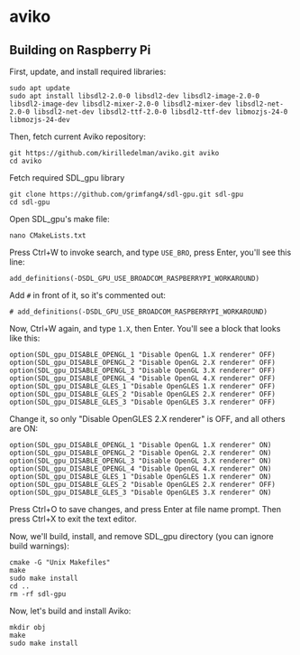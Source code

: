 # aviko

## Building on Raspberry Pi

First, update, and install required libraries:
```
sudo apt update
sudo apt install libsdl2-2.0-0 libsdl2-dev libsdl2-image-2.0-0 libsdl2-image-dev libsdl2-mixer-2.0-0 libsdl2-mixer-dev libsdl2-net-2.0-0 libsdl2-net-dev libsdl2-ttf-2.0-0 libsdl2-ttf-dev libmozjs-24-0 libmozjs-24-dev
```
Then, fetch current Aviko repository:
```
git https://github.com/kirilledelman/aviko.git aviko
cd aviko
```
Fetch required SDL_gpu library
```
git clone https://github.com/grimfang4/sdl-gpu.git sdl-gpu
cd sdl-gpu
```
Open SDL_gpu's make file:
```
nano CMakeLists.txt
```
Press Ctrl+W to invoke search, and type `USE_BRO`, press Enter, you'll see this line:
```
add_definitions(-DSDL_GPU_USE_BROADCOM_RASPBERRYPI_WORKAROUND)
```
Add `#` in front of it, so it's commented out:
```
# add_definitions(-DSDL_GPU_USE_BROADCOM_RASPBERRYPI_WORKAROUND)
```
Now, Ctrl+W again, and type `1.X`, then Enter. You'll see a block that looks like this:
```
option(SDL_gpu_DISABLE_OPENGL_1 "Disable OpenGL 1.X renderer" OFF)
option(SDL_gpu_DISABLE_OPENGL_2 "Disable OpenGL 2.X renderer" OFF)
option(SDL_gpu_DISABLE_OPENGL_3 "Disable OpenGL 3.X renderer" OFF)
option(SDL_gpu_DISABLE_OPENGL_4 "Disable OpenGL 4.X renderer" OFF)
option(SDL_gpu_DISABLE_GLES_1 "Disable OpenGLES 1.X renderer" OFF)
option(SDL_gpu_DISABLE_GLES_2 "Disable OpenGLES 2.X renderer" OFF)
option(SDL_gpu_DISABLE_GLES_3 "Disable OpenGLES 3.X renderer" OFF)
```
Change it, so only "Disable OpenGLES 2.X renderer" is OFF, and all others are ON:
```
option(SDL_gpu_DISABLE_OPENGL_1 "Disable OpenGL 1.X renderer" ON)
option(SDL_gpu_DISABLE_OPENGL_2 "Disable OpenGL 2.X renderer" ON)
option(SDL_gpu_DISABLE_OPENGL_3 "Disable OpenGL 3.X renderer" ON)
option(SDL_gpu_DISABLE_OPENGL_4 "Disable OpenGL 4.X renderer" ON)
option(SDL_gpu_DISABLE_GLES_1 "Disable OpenGLES 1.X renderer" ON)
option(SDL_gpu_DISABLE_GLES_2 "Disable OpenGLES 2.X renderer" OFF)
option(SDL_gpu_DISABLE_GLES_3 "Disable OpenGLES 3.X renderer" ON)
```
Press Ctrl+O to save changes, and press Enter at file name prompt. Then press Ctrl+X to exit the text editor. 

Now, we'll build, install, and remove SDL_gpu directory (you can ignore build warnings):
```
cmake -G "Unix Makefiles"
make
sudo make install
cd ..
rm -rf sdl-gpu
```
Now, let's build and install Aviko:
```
mkdir obj
make
sudo make install
```

